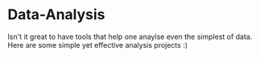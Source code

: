 # Data-Analysis
Isn't it great to have tools that help one anaylse even the simplest of data. Here are some simple yet effective analysis projects :)
